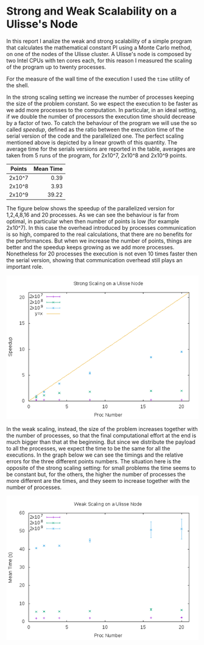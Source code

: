 # Strong and Weak Scalability on a Ulisse's Node


In this report I analize the weak and strong scalability of a simple program
that calculates the mathematical constant PI using a Monte Carlo method, on
one of the nodes of the Ulisse cluster.
A Ulisse's node is composed by two Intel CPUs with ten cores each, for this
reason I measured the scaling of the program up to twenty processes.

For the measure of the wall time of the execution I used the `time` utility of the shell.

In the strong scaling setting we increase the number of processes
keeping the size of the problem constant. So we espect the execution to be
faster as we add more processes to the computation. In particular, in an ideal
setting, if we double the number of processors the execution time should decrease
by a factor of two.
To catch the behaviour of the program we will use the so called _speedup_, defined as the
ratio between the execution time of the serial version of the code and the parallelized one.
The perfect scaling mentioned above is depicted by a linear growth of this quantity.
The average time for the serials versions are reported in the table, averages are taken from
5 runs of the program, for 2x10^7, 2x10^8 and 2x10^9 points.

| Points | Mean Time |
|--------|----------:|
| 2x10^7 |     0.39  |
| 2x10^8 |     3.93  |
| 2x10^9 |    39.22  |


The figure below shows the speedup of the parallelized version for 1,2,4,8,16 and 20
processes. As we can see the behaviour is far from optimal, in particular when then
number of points is low (for example 2x10^7). In this case the overhead introduced by
processes communication is so high, compared to the real calculations, that there are no benefits
for the performances.
But when we increase the number of points, things are better and the speedup keeps growing
as we add more processes. Nonetheless for 20 processes the execution is not even 10 times
faster then the serial version, showing that communication overhead still plays an important role.

![](../D1-hands-on/speedup.png)

In the weak scaling, instead, the size of the problem increases together with
the number of processes, so that the final computational effort at the end is
much bigger than that at the beginning. But since we distribute the payload to all
the processes, we expect the time to be the same for all the executions.
In the graph below we can see the timings and the relative errors for the three different
points numbers. The situation here is the opposite of the strong scaling setting: for small
problems the time seems to be constant but, for the others, the higher the number of processes
the more different are the times, and they seem to increase together with the number of processes.


![](../D1-hands-on/weak.png)
